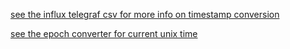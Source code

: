 
[see the influx telegraf csv for more info on timestamp conversion](https://github.com/influxdata/telegraf/tree/master/plugins/parsers/csv)

[see the epoch converter for current unix time](https://www.epochconverter.com/)
